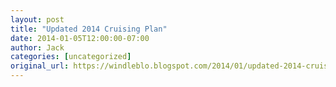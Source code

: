```yaml
---
layout: post
title: "Updated 2014 Cruising Plan"
date: 2014-01-05T12:00:00-07:00
author: Jack
categories: [uncategorized]
original_url: https://windleblo.blogspot.com/2014/01/updated-2014-cruising-plan.html
---
```


